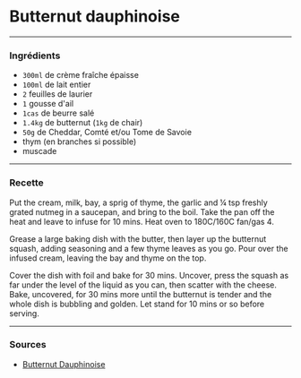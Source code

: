 # Butternut dauphinoise

---

### Ingrédients

* `300ml` de crème fraîche épaisse
* `100ml` de lait entier
* `2` feuilles de laurier
* `1` gousse d'ail
* `1cas` de beurre salé
* `1.4kg` de butternut (`1kg` de chair)
* `50g` de Cheddar, Comté et/ou Tome de Savoie
* thym (en branches si possible)
* muscade

---

### Recette

Put the cream, milk, bay, a sprig of thyme, the garlic and ¼ tsp freshly grated nutmeg in a saucepan, and bring to the boil. Take the pan off the heat and leave to infuse for 10 mins. Heat oven to 180C/160C fan/gas 4.

Grease a large baking dish with the butter, then layer up the butternut squash, adding seasoning and a few thyme leaves as you go. Pour over the infused cream, leaving the bay and thyme on the top.

Cover the dish with foil and bake for 30 mins. Uncover, press the squash as far under the level of the liquid as you can, then scatter with the cheese. Bake, uncovered, for 30 mins more until the butternut is tender and the whole dish is bubbling and golden. Let stand for 10 mins or so before serving.

---

### Sources

* [Butternut Dauphinoise](https://www.bbcgoodfood.com/recipes/butternut-dauphinoise)
